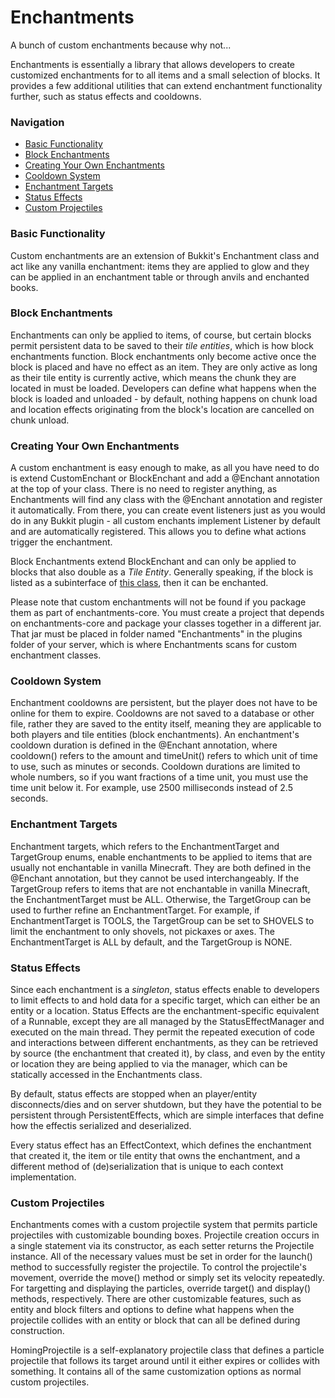 # Enchantments
A bunch of custom enchantments because why not...

Enchantments is essentially a library that allows developers to create customized enchantments
for to all items and a small selection of blocks. It provides a few additional utilities that
can extend enchantment functionality further, such as status effects and cooldowns.

### Navigation
- [Basic Functionality](#Basic-Functionality)
- [Block Enchantments](#Block-Enchantments)
- [Creating Your Own Enchantments](#Creating-Your-Own-Enchantments)
- [Cooldown System](#Cooldown-System)
- [Enchantment Targets](#Enchantment-Targets)
- [Status Effects](#Status-Effects)
- [Custom Projectiles](#Custom-Projectiles)

### Basic Functionality
Custom enchantments are an extension of Bukkit's Enchantment class and act like any vanilla
enchantment: items they are applied to glow and they can be applied in an enchantment table or
through anvils and enchanted books.

### Block Enchantments
Enchantments can only be applied to items, of course, but certain blocks permit persistent
data to be saved to their *tile entities*, which is how block enchantments function. Block 
enchantments only become active once the block is placed and have no effect as an item. They
are only active as long as their tile entity is currently active, which means the chunk they
are located in must be loaded. Developers can define what happens when the block is loaded
and unloaded - by default, nothing happens on chunk load and location effects originating
from the block's location are cancelled on chunk unload.

### Creating Your Own Enchantments
A custom enchantment is easy enough to make, as all you have need to do is extend CustomEnchant or
BlockEnchant and add a @Enchant annotation at the top of your class. There is no need to register 
anything, as Enchantments will find any class with the @Enchant annotation and register it automatically.
From there, you can create event listeners just as you would do in any Bukkit plugin - all
custom enchants implement Listener by default and are automatically registered. This allows you to
define what actions trigger the enchantment.

Block Enchantments extend BlockEnchant and can only be applied to blocks that also double as
a *Tile Entity*. Generally speaking, if the block is listed as a subinterface of [this class](https://hub.spigotmc.org/javadocs/spigot/org/bukkit/block/TileState.html),
then it can be enchanted.

Please note that custom enchantments will not be found if you package them as part of enchantments-core.
You must create a project that depends on enchantments-core and package your classes together in
a different jar. That jar must be placed in folder named "Enchantments" in the plugins folder of
your server, which is where Enchantments scans for custom enchantment classes.

### Cooldown System
Enchantment cooldowns are persistent, but the player does not have to be online for them to expire.
Cooldowns are not saved to a database or other file, rather they are saved to the entity itself, 
meaning they are applicable to both players and tile entities (block enchantments). An enchantment's
cooldown duration is defined in the @Enchant annotation, where cooldown() refers to the amount and
timeUnit() refers to which unit of time to use, such as minutes or seconds. Cooldown durations are
limited to whole numbers, so if you want fractions of a time unit, you must use the time unit 
below it. For example, use 2500 milliseconds instead of 2.5 seconds.

### Enchantment Targets
Enchantment targets, which refers to the EnchantmentTarget and TargetGroup enums, enable enchantments to 
be applied to items that are usually not enchantable in vanilla Minecraft. They are both defined in the
@Enchant annotation, but they cannot be used interchangeably. If the TargetGroup refers to items that are
not enchantable in vanilla Minecraft, the EnchantmentTarget must be ALL. Otherwise, the TargetGroup can
be used to further refine an EnchantmentTarget. For example, if EnchantmentTarget is TOOLS, the TargetGroup
can be set to SHOVELS to limit the enchantment to only shovels, not pickaxes or axes. The EnchantmentTarget
is ALL by default, and the TargetGroup is NONE. 

### Status Effects
Since each enchantment is a *singleton*, status effects enable to developers to limit effects to and hold data 
for a specific target, which can either be an entity or a location. Status Effects are the enchantment-specific 
equivalent of a Runnable, except they are all managed by the StatusEffectManager and executed on the main thread. 
They permit the repeated execution of code and interactions between different enchantments, as they can be retrieved
by source (the enchantment that created it), by class, and even by the entity or location they are being applied to
via the manager, which can be statically accessed in the Enchantments class.

By default, status effects are stopped when an player/entity disconnects/dies and on server shutdown, 
but they have the potential to be persistent through PersistentEffects, which are simple interfaces 
that define how the effectis serialized and deserialized.

Every status effect has an EffectContext, which defines the enchantment that created it, the item or
tile entity that owns the enchantment, and a different method of (de)serialization that is unique to
each context implementation.

### Custom Projectiles
Enchantments comes with a custom projectile system that permits particle projectiles with customizable
bounding boxes. Projectile creation occurs in a single statement via its constructor, as each setter 
returns the Projectile instance. All of the necessary values must be set in order for the launch() 
method to successfully register the projectile. To control the projectile's movement, override the move() 
method or simply set its velocity repeatedly. For targetting and displaying the particles, override target() 
and display() methods, respectively. There are other customizable features, such as entity and block filters 
and options to define what happens when the projectile collides with an entity or block that can all be
defined during construction.

HomingProjectile is a self-explanatory projectile class that defines a particle projectile that follows
its target around until it either expires or collides with something. It contains all of the same
customization options as normal custom projectiles.
